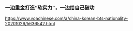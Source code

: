 ### 一边重金打造“软实力”，一边给自己破功
https://www.voachinese.com/a/china-korean-bts-nationality-20201026/5636542.html

